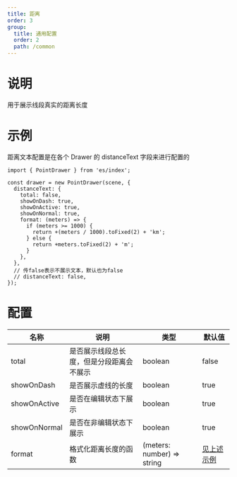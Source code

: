 ```yaml
---
title: 距离
order: 3
group:
  title: 通用配置
  order: 2
  path: /common
---
```


# 说明

用于展示线段真实的距离长度

# 示例

距离文本配置是在各个 Drawer 的 distanceText 字段来进行配置的

```tsx | pure
import { PointDrawer } from 'es/index';

const drawer = new PointDrawer(scene, {
  distanceText: {
    total: false,
    showOnDash: true,
    showOnActive: true,
    showOnNormal: true,
    format: (meters) => {
      if (meters >= 1000) {
        return +(meters / 1000).toFixed(2) + 'km';
      } else {
        return +meters.toFixed(2) + 'm';
      }
    },
  },
  // 传false表示不展示文本，默认也为false
  // distanceText: false,
});
```

# 配置

| 名称         | 说明                                     | 类型                       | 默认值              |
| ------------ | ---------------------------------------- | -------------------------- | ------------------- |
| total        | 是否展示线段总长度，但是分段距离会不展示 | boolean                    | false               |
| showOnDash   | 是否展示虚线的长度                       | boolean                    | true                |
| showOnActive | 是否在编辑状态下展示                     | boolean                    | true                |
| showOnNormal | 是否在非编辑状态下展示                   | boolean                    | true                |
| format       | 格式化距离长度的函数                     | (meters: number) => string | [见上述示例](#示例) |
